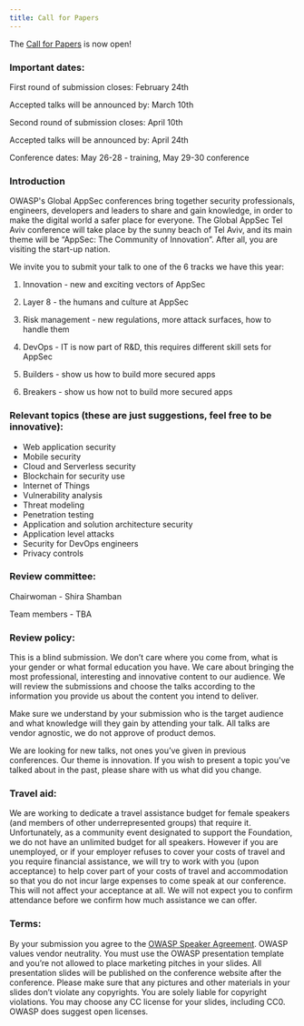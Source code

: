 ```yaml
---
title: Call for Papers 
---
```

The <a href="https://owasp.submittable.com/submit/132865/global-appsec-tel-aviv-2019-call-for-papers" target="_blank">Call for Papers</a> is now open!

### Important dates:

First round of submission closes: February 24th

Accepted talks will be announced by: March 10th

Second round of submission closes: April 10th

Accepted talks will be announced by: April 24th

Conference dates: May 26-28 - training, May 29-30 conference

### Introduction

OWASP's Global AppSec conferences bring together security professionals, engineers, developers and leaders to share and gain knowledge, in order to make the digital world a safer place for everyone. The Global AppSec Tel Aviv conference will take place by the sunny beach of Tel Aviv, and its main theme will be “AppSec: The Community of Innovation”. After all, you are visiting the start-up nation.

We invite you to submit your talk to one of the 6 tracks we have this year:

1. Innovation - new and exciting vectors of AppSec

2. Layer 8 - the humans and culture at AppSec 

3. Risk management - new regulations, more attack surfaces, how to handle them

4. DevOps - IT is now part of R&D, this requires different skill sets for AppSec

5. Builders - show us how to build more secured apps

6. Breakers - show us how not to build more secured apps

### Relevant topics (these are just suggestions, feel free to be innovative):

* Web application security
* Mobile security
* Cloud and Serverless security
* Blockchain for security use
* Internet of Things
* Vulnerability analysis
* Threat modeling
* Penetration testing
* Application and solution architecture security
* Application level attacks
* Security for DevOps engineers
* Privacy controls

### Review committee:

Chairwoman - Shira Shamban

Team members - TBA

### Review policy:

This is a blind submission. We don’t care where you come from, what is your gender or what formal education you have. We care about bringing the most professional, interesting and innovative content to our audience. We will review the submissions and choose the talks according to the information you provide us about the content you intend to deliver.  

Make sure we understand by your submission who is the target audience and what knowledge will they gain by attending your talk. All talks are vendor agnostic, we do not approve of product demos.

We are looking for new talks, not ones you’ve given in previous conferences. Our theme is innovation. If you wish to present a topic you've talked about in the past, please share with us what did you change.

### Travel aid:

We are working to dedicate a travel assistance budget for female speakers (and members of other underrepresented groups) that require it. 
Unfortunately, as a community event designated to support the Foundation, we do not have an unlimited budget for all speakers. However if you are unemployed, or if your employer refuses to cover your costs of travel and you require financial assistance, we will try to work with you (upon acceptance) to help cover part of your costs of travel and accommodation so that you do not incur large expenses to come speak at our conference. 
This will not affect your acceptance at all. We will not expect you to confirm attendance before we confirm how much assistance we can offer. 

### Terms:

By your submission you agree to the [OWASP Speaker Agreement](docs/Speaker_Agreement.pdf). OWASP values vendor neutrality. You must use the OWASP presentation template and you’re not allowed to place marketing pitches in your slides. All presentation slides will be published on the conference website after the conference. Please make sure that any pictures and other materials in your slides don’t violate any copyrights. You are solely liable for copyright violations. You may choose any CC license for your slides, including CC0. OWASP does suggest open licenses.
